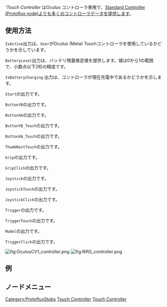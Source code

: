 <languages></languages>

*'Touch Controller* はOculus コントローラ専用で、[Standard Controller
(Protoflux
node)よりも多くのコントローラデータを提供します](Standard_Controller_(Protoflux_node) "wikilink")。

## 使用方法

`IsActive`出力は、`User`がOculus (Meta)
Touchコントローラを使用しているかどうかを示しています。

`BatteryLevel`出力は、バッテリ残量推定値を提供します。値は0から1の範囲で、小数点以下2桁の精度です。

`IsBatteryCharging`
出力は、コントローラが現在充電中であるかどうかを示します。

`Start`の出力です。

`ButtonYB`の出力です。

`ButtonXA`の出力です。

`ButtonYB_Touch`の出力です。

`ButtonXA_Touch`の出力です。

`ThumbRestTouch`の出力です。

`Grip`の出力です。

`GripClick`の出力です。

`Joystick`の出力です。

`JoystickTouch`の出力です。

`JoystickClick`の出力です。

`Trigger`の出力です。

`TriggerTouch`の出力です。

`Model`の出力です。

`TriggerClick`の出力です。

![](OculusCV1_controller.png "fig:OculusCV1_controller.png")
![](RiftS_controller.png "fig:RiftS_controller.png")

## 例

## ノードメニュー

[Category:ProtofluxStubs](Category:ProtofluxStubs "wikilink") [Touch
Controller](Category:Protoflux{{#translation:}} "wikilink") [Touch
Controller](Category:Protoflux:Input_Devices:Controllers{{#translation:}} "wikilink")